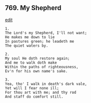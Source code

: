 
## 769.  My Shepherd
[edit](https://docs.google.com/document/d/1CdomEB%2D_J_9MMg4eswQrQWF3k5Wu4kZM/edit?mode=html)



    1.
    The Lord's my Shepherd, I'll not want;
    He makes me down to lie
    In pastures green; he leadeth me
    The quiet waters by.

    2.
    My soul He doth restore again;
    And me to walk doth make
    Within the paths of righteousness,
    Ev'n for his own name's sake.

    3.
    Yea, tho' I walk in death's dark vale,
    Yet will I fear none ill;
    For thou art with me; and thy rod
    And staff do comfort still.
